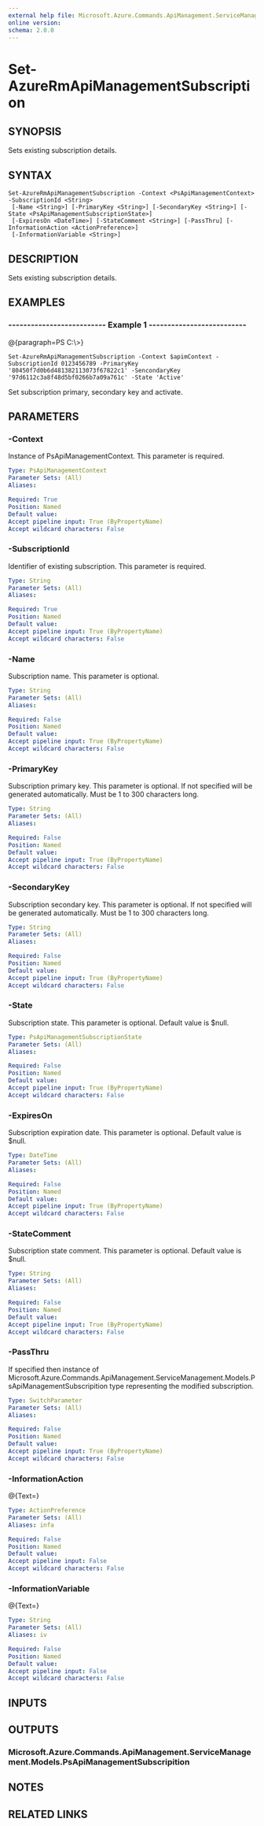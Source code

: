 ```yaml
---
external help file: Microsoft.Azure.Commands.ApiManagement.ServiceManagement.dll-Help.xml
online version: 
schema: 2.0.0
---
```


# Set-AzureRmApiManagementSubscription
## SYNOPSIS
Sets existing subscription details.

## SYNTAX

```
Set-AzureRmApiManagementSubscription -Context <PsApiManagementContext> -SubscriptionId <String>
 [-Name <String>] [-PrimaryKey <String>] [-SecondaryKey <String>] [-State <PsApiManagementSubscriptionState>]
 [-ExpiresOn <DateTime>] [-StateComment <String>] [-PassThru] [-InformationAction <ActionPreference>]
 [-InformationVariable <String>]
```

## DESCRIPTION
Sets existing subscription details.

## EXAMPLES

### --------------------------  Example 1  --------------------------
@{paragraph=PS C:\\\>}

```
Set-AzureRmApiManagementSubscription -Context $apimContext -SubscriptionId 0123456789 -PrimaryKey '80450f7d0b6d481382113073f67822c1' -SencondaryKey '97d6112c3a8f48d5bf0266b7a09a761c' -State 'Active'
```

Set subscription primary, secondary key and activate.

## PARAMETERS

### -Context
Instance of PsApiManagementContext.
This parameter is required.

```yaml
Type: PsApiManagementContext
Parameter Sets: (All)
Aliases: 

Required: True
Position: Named
Default value: 
Accept pipeline input: True (ByPropertyName)
Accept wildcard characters: False
```

### -SubscriptionId
Identifier of existing subscription.
This parameter is required.

```yaml
Type: String
Parameter Sets: (All)
Aliases: 

Required: True
Position: Named
Default value: 
Accept pipeline input: True (ByPropertyName)
Accept wildcard characters: False
```

### -Name
Subscription name.
This parameter is optional.

```yaml
Type: String
Parameter Sets: (All)
Aliases: 

Required: False
Position: Named
Default value: 
Accept pipeline input: True (ByPropertyName)
Accept wildcard characters: False
```

### -PrimaryKey
Subscription primary key.
This parameter is optional.
If not specified will be generated automatically.
Must be 1 to 300 characters long.

```yaml
Type: String
Parameter Sets: (All)
Aliases: 

Required: False
Position: Named
Default value: 
Accept pipeline input: True (ByPropertyName)
Accept wildcard characters: False
```

### -SecondaryKey
Subscription secondary key.
This parameter is optional.
If not specified will be generated automatically.
Must be 1 to 300 characters long.

```yaml
Type: String
Parameter Sets: (All)
Aliases: 

Required: False
Position: Named
Default value: 
Accept pipeline input: True (ByPropertyName)
Accept wildcard characters: False
```

### -State
Subscription state.
This parameter is optional.
Default value is $null.

```yaml
Type: PsApiManagementSubscriptionState
Parameter Sets: (All)
Aliases: 

Required: False
Position: Named
Default value: 
Accept pipeline input: True (ByPropertyName)
Accept wildcard characters: False
```

### -ExpiresOn
Subscription expiration date.
This parameter is optional.
Default value is $null.

```yaml
Type: DateTime
Parameter Sets: (All)
Aliases: 

Required: False
Position: Named
Default value: 
Accept pipeline input: True (ByPropertyName)
Accept wildcard characters: False
```

### -StateComment
Subscription state comment.
This parameter is optional.
Default value is $null.

```yaml
Type: String
Parameter Sets: (All)
Aliases: 

Required: False
Position: Named
Default value: 
Accept pipeline input: True (ByPropertyName)
Accept wildcard characters: False
```

### -PassThru
If specified then instance of Microsoft.Azure.Commands.ApiManagement.ServiceManagement.Models.PsApiManagementSubscripition type representing the modified subscription.

```yaml
Type: SwitchParameter
Parameter Sets: (All)
Aliases: 

Required: False
Position: Named
Default value: 
Accept pipeline input: True (ByPropertyName)
Accept wildcard characters: False
```

### -InformationAction
@{Text=}

```yaml
Type: ActionPreference
Parameter Sets: (All)
Aliases: infa

Required: False
Position: Named
Default value: 
Accept pipeline input: False
Accept wildcard characters: False
```

### -InformationVariable
@{Text=}

```yaml
Type: String
Parameter Sets: (All)
Aliases: iv

Required: False
Position: Named
Default value: 
Accept pipeline input: False
Accept wildcard characters: False
```

## INPUTS

## OUTPUTS

### Microsoft.Azure.Commands.ApiManagement.ServiceManagement.Models.PsApiManagementSubscripition

## NOTES

## RELATED LINKS

